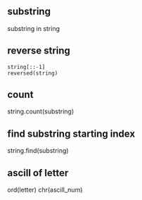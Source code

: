 ## substring
substring in string
## reverse string
```
string[::-1]
reversed(string)
```
## count
string.count(substring)

## find substring starting index
string.find(substring)

## ascill of letter
ord(letter)
chr(ascill_num)



